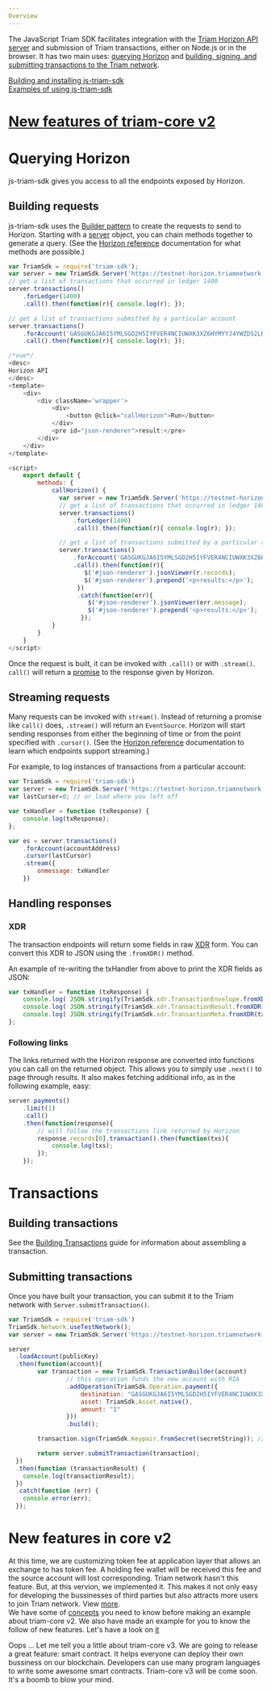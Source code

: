 ```yaml
---
Overview
---
```

The JavaScript Triam SDK facilitates integration with the [Triam Horizon API server](#) and submission of Triam transactions, either on Node.js or in the browser. It has two main uses: [querying Horizon](#querying-horizon) and [building, signing, and submitting transactions to the Triam network](#building-transactions).

[Building and installing js-triam-sdk](https://triamnetwork.github.io/triam-sdk/)<br>
[Examples of using js-triam-sdk](docs/examples.md)<br>
# [New features of triam-core v2](#new-features-in-core-v2)

# Querying Horizon
js-triam-sdk gives you access to all the endpoints exposed by Horizon.

## Building requests
js-triam-sdk uses the [Builder pattern](https://en.wikipedia.org/wiki/Builder_pattern) to create the requests to send
to Horizon. Starting with a [server](https://triamnetwork.github.io/triam-sdk/Server.html) object, you can chain methods together to generate a query.
(See the [Horizon reference](https://triamnetwork.github.io/triam-docs/) documentation for what methods are possible.)
```js
var TriamSdk = require('triam-sdk');
var server = new TriamSdk.Server('https://testnet-horizon.triamnetwork.com');
// get a list of transactions that occurred in ledger 1400
server.transactions()
    .forLedger(1400)
    .call().then(function(r){ console.log(r); });

// get a list of transactions submitted by a particular account
server.transactions()
    .forAccount('GASGUKGJA6I5YMLSGD2H5IYFVER4NCIUWXK3XZ6HYMYYJ4YWZD52LRID')
    .call().then(function(r){ console.log(r); });
```

```js
/*vue*/
<desc>
Horizon API
</desc>
<template>
    <div>
        <div className='wrapper'>
            <div>
                <button @click="callHorizon">Run</button>
            </div>
            <pre id="json-renderer">result:</pre>
        </div>
    </div>
</template>

<script>
    export default {
        methods: {
            callHorizon() {
              var server = new TriamSdk.Server('https://testnet-horizon.triamnetwork.com/');
              // get a list of transactions that occurred in ledger 1400
              server.transactions()
                  .forLedger(1400)
                  .call().then(function(r){ console.log(r); });

              // get a list of transactions submitted by a particular account
              server.transactions()
                  .forAccount('GASGUKGJA6I5YMLSGD2H5IYFVER4NCIUWXK3XZ6HYMYYJ4YWZD52LRID')
                  .call().then(function(r){
                     $('#json-renderer').jsonViewer(r.records);
                     $('#json-renderer').prepend('<p>results:</p>');
                   })
                   .catch(function(err){
                      $('#json-renderer').jsonViewer(err.message);
                      $('#json-renderer').prepend('<p>results:</p>');
                    });
            }
        }
    }
</script>
```

Once the request is built, it can be invoked with `.call()` or with `.stream()`. `call()` will return a
[promise](https://developer.mozilla.org/en-US/docs/Web/JavaScript/Reference/Global_Objects/Promise) to the response given by Horizon.

## Streaming requests
Many requests can be invoked with `stream()`. Instead of returning a promise like `call()` does, `.stream()` will return an `EventSource`.
Horizon will start sending responses from either the beginning of time or from the point specified with `.cursor()`.
(See the [Horizon reference](https://triamnetwork.github.io/triam-docs/) documentation to learn which endpoints support streaming.)

For example, to log instances of transactions from a particular account:

```javascript
var TriamSdk = require('triam-sdk')
var server = new TriamSdk.Server('https://testnet-horizon.triamnetwork.com');
var lastCursor=0; // or load where you left off

var txHandler = function (txResponse) {
    console.log(txResponse);
};

var es = server.transactions()
    .forAccount(accountAddress)
    .cursor(lastCursor)
    .stream({
        onmessage: txHandler
    })
```

## Handling responses

### XDR
The transaction endpoints will return some fields in raw [XDR](#)
form. You can convert this XDR to JSON using the `.fromXDR()` method.

An example of re-writing the txHandler from above to print the XDR fields as JSON:

```javascript
var txHandler = function (txResponse) {
    console.log( JSON.stringify(TriamSdk.xdr.TransactionEnvelope.fromXDR(txResponse.envelope_xdr, 'base64')) );
    console.log( JSON.stringify(TriamSdk.xdr.TransactionResult.fromXDR(txResponse.result_xdr, 'base64')) );
    console.log( JSON.stringify(TriamSdk.xdr.TransactionMeta.fromXDR(txResponse.result_meta_xdr, 'base64')) );
};

```


### Following links
The links returned with the Horizon response are converted into functions you can call on the returned object.
This allows you to simply use `.next()` to page through results. It also makes fetching additional info, as in the following example, easy:

```js
server.payments()
    .limit(1)
    .call()
    .then(function(response){
        // will follow the transactions link returned by Horizon
        response.records[0].transaction().then(function(txs){
            console.log(txs);
        });
    });
```


# Transactions

## Building transactions

See the [Building Transactions](#) guide for information about assembling a transaction.

## Submitting transactions
Once you have built your transaction, you can submit it to the Triam network with `Server.submitTransaction()`.
```js
var TriamSdk = require('triam-sdk')
TriamSdk.Network.useTestNetwork();
var server = new TriamSdk.Server('https://testnet-horizon.triamnetwork.com');

server
  .loadAccount(publicKey)
  .then(function(account){
  		var transaction = new TriamSdk.TransactionBuilder(account)
  				// this operation funds the new account with RIA
  				.addOperation(TriamSdk.Operation.payment({
  					destination: "GASGUKGJA6I5YMLSGD2H5IYFVER4NCIUWXK3XZ6HYMYYJ4YWZD52LRID",
  					asset: TriamSdk.Asset.native(),
  					amount: "1"
  				}))
  				.build();

  		transaction.sign(TriamSdk.Keypair.fromSecret(secretString)); // sign the transaction

		return server.submitTransaction(transaction);
  })
  .then(function (transactionResult) {
    console.log(transactionResult);
  })
  .catch(function (err) {
  	console.error(err);
  });
```

# New features in core v2
At this time, we are customizing token fee at application layer that allows an exchange to has token fee. A holding fee wallet will be received this fee and the source account will lost corresponding. Triam network hasn't this feature. But, at this vervion, we implemented it. This makes it not only easy for developing the bussinesses of third parties but also attracts more users to join Triam network. View [more](docs/new_features_in_version2.md). <br>
We have some of [concepts](docs/guides/concepts/new-concepts-v2.md) you need to know before making an example about triam-core v2. We also have made an example for you to know the follow of new features. Let's have a look on [it](docs/guides/walk-throughs/custom-assets-v2.md)

Oops ... Let me tell you a little about triam-core v3. We are going to release a great feature: smart contract. It helps everyone can deploy their own bussiness on our blockchain. Developers can use many program languages to write some awesome smart contracts. Triam-core v3 will be come soon. It's a boomb to blow your mind.